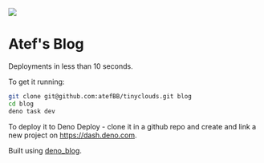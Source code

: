 ![](../posts/screenshot.png)

# Atef's Blog

Deployments in less than 10 seconds.

To get it running:

```sh
git clone git@github.com:atefBB/tinyclouds.git blog
cd blog
deno task dev
```

To deploy it to Deno Deploy - clone it in a github repo and create and link a
new project on https://dash.deno.com.

Built using [deno_blog](https://github.com/denoland/deno_blog).
